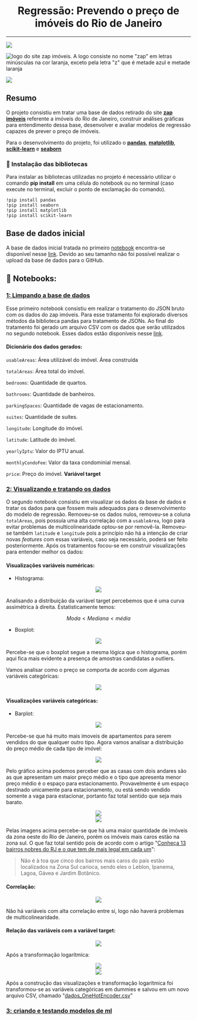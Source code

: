 <h1 align="center"> Regressão: Prevendo o preço de imóveis do Rio de Janeiro </h1>
<hr>
<p>
   <img src="http://img.shields.io/static/v1?label=STATUS&message=EM%20DESENVOLVIMENTO&color=RED&style=for-the-badge"/>
</p>

![logo do site zap imóveis. A logo consiste no nome "zap" em letras minúsculas na cor laranja, exceto pela letra "z" que é metade azul e metade laranja](https://upload.wikimedia.org/wikipedia/commons/thumb/a/a3/Zap_im%C3%B3veis_2021.svg/1200px-Zap_im%C3%B3veis_2021.svg.png)

![](https://invexo.com.br/blog/wp-content/uploads/2020/08/viver-no-rio-de-janeiro-rj.jpg)

## Resumo

O projeto consistiu em tratar uma base de dados retirado do site **[zap imóveis](https://www.zapimoveis.com.br/?gclid=CjwKCAjwkMeUBhBuEiwA4hpqEJ-zRtqOKwUjCjzkYA3a1SgjxB6nhAlN_WlG9Q028cVeNAInIH_EuRoCyTgQAvD_BwE&utm_referrer=https%3A%2F%2Fwww.google.com%2F)** referente a imóveis do Rio de Janeiro, construir análises gráficas para entendimento dessa base, desenvolver e avaliar modelos de regressão capazes de prever o preço de imóveis.

Para o desenvolvimento do projeto, foi utilizado o **[pandas](https://pandas.pydata.org/)**, **[matplotlib](https://matplotlib.org/)**, **[scikit-learn](https://scikit-learn.org/)** e **[seaborn](https://seaborn.pydata.org/)**

### 🔧 Instalação das bibliotecas

Para instalar as bibliotecas utilizadas no projeto é necessário utilizar o comando **pip install** em uma célula do notebook ou no terminal (caso execute no terminal, excluir o ponto de exclamação do comando).

```
!pip install pandas
!pip install seaborn
!pip install matplotlib
!pip install scikit-learn
```

<h2>Base de dados inicial</h2>

A base de dados inicial tratada no primeiro [notebook](https://github.com/BrunoRaphaell/previsao_precos_imoveis_zap/blob/master/Projeto/1%20-%20Limpeza%20e%20tratamento%20dos%20dados/limpeza.ipynb) encontra-se disponível nesse [link](https://drive.google.com/file/d/1av_5fuOYTW95esDRypeAwo4yIBavh2CW/view?usp=sharing). Devido ao seu tamanho não foi possível realizar o upload da base de dados para o GitHub.

<h2>📓 Notebooks:</h2>

<h3><a href='https://github.com/BrunoRaphaell/previsao_precos_imoveis_zap/blob/master/Projeto/1%20-%20Limpeza%20e%20tratamento%20dos%20dados/limpeza.ipynb'>1: Limpando a base de dados</a></h3>

Esse primeiro notebook consistiu em realizar o tratamento do JSON bruto com os dados do zap imóveis. Para esse tratamento foi explorado diversos métodos da biblioteca pandas para tratamento de JSONs. Ao final do tratamento foi gerado um arquivo CSV com os dados que serão utilizados no segundo notebook. Esses dados estão disponíveis nesse [link](https://raw.githubusercontent.com/BrunoRaphaell/previsao_precos_imoveis_zap/master/dados/dados_tratados.csv).

<h4>Dicionário dos dados gerados:</h4>

`usableAreas`: Área utilizável do imóvel. Área construída

`totalAreas`: Área total do imóvel. 

`bedrooms`: Quantidade de quartos.

`bathrooms`: Quantidade de banheiros.

`parkingSpaces`: Quantidade de vagas de estacionamento.

`suites`: Quantidade de suítes.

`longitude`: Longitude do imóvel.

`latitude`: Latitude do imóvel.

`yearlyIptu`: Valor do IPTU anual.

`monthlyCondoFee`: Valor da taxa condominial mensal.

`price`: Preço do imóvel. **Variável target**

<h3><a href='https://github.com/BrunoRaphaell/previsao_precos_imoveis_zap/blob/master/Projeto/2%20-%20Visualizando%20conjunto%20de%20dados/Visualizando%20e%20tratando%20os%20dados.ipynb'>2: Visualizando e tratando os dados</a></h3>

O segundo notebook consistiu em visualizar os dados da base de dados e tratar os dados para que fossem mais adequados para o desenvolvimento do modelo de regressão. Removeu-se os dados nulos, removeu-se a coluna `totalAreas`, pois possuía uma alta correlação com a `usableArea`, logo para evitar problemas de multicolinearidade optou-se por removê-la. Removeu-se também `latitude` e `longitude` pois a princípio não há a intenção de criar novas *features* com essas variáveis, caso seja necessário, poderá ser feito posteriormente. Após os tratamentos focou-se em construir visualizações para entender melhor os dados:

<h4>Visualizações variáveis numéricas:</h4>

* Histograma:

<center><img src="https://i.imgur.com/mtzEsMq.png"></center>

Analisando a distribuição da variável target percebemos que é uma curva assimétrica à direita. Estatisticamente temos:

$$Moda < Mediana < média$$

* Boxplot:

<center><img src="https://i.imgur.com/xFAuMH8.png"></center>

Percebe-se que o boxplot segue a mesma lógica que o histograma, porém aqui fica mais evidente a presença de amostras candidatas a outliers. 

Vamos analisar como o preço se comporta de acordo com algumas variáveis categóricas:


<center><img src="https://i.imgur.com/bmkavM3.png"></center>

<h4>Visualizações variáveis categóricas:</h4>

* Barplot: 

<center><img src="https://i.imgur.com/XzQScqW.png"></center>

Percebe-se que há muito mais imoveis de apartamentos para serem vendidos do que qualquer outro tipo. Agora vamos analisar a distribuição do preço médio de cada tipo de imóvel: 

<center><img src="https://i.imgur.com/0SUnMLO.png"></center>

Pelo gráfico acima podemos perceber que as casas com dois andares são as que apresentam um maior preço médio e o tipo que apresenta menor preço médio é o espaço para estacionamento. Provavelmente é um espaço destinado unicamente para estacionamento, ou está sendo vendido somente a vaga para estacionar, portanto faz total sentido que seja mais barato.

<center><img src="https://i.imgur.com/TLHsAXM.png"></center>
<center><img src="https://i.imgur.com/xX4I8yd.png"></center>

Pelas imagens acima percebe-se que há uma maior quantidade de imóveis da zona oeste do Rio de Janeiro, porém os imóveis mais caros estão na zona sul. O que faz total sentido pois de acordo com o artigo "[Conheça 13 bairros nobres do RJ e o que tem de mais legal em cada um](https://blog.loft.com.br/bairros-nobres-do-rj/)": 

> Não é à toa que cinco dos bairros mais caros do país estão localizados na Zona Sul carioca, sendo eles o Leblon, Ipanema, Lagoa, Gávea e Jardim Botânico.

<h4>Correlação:</h4>

<center><img src="https://i.imgur.com/VRRUM7C.png"></center>

Não há variáveis com alta correlação entre si, logo não haverá problemas de multicolinearidade.

<h4>Relação das variáveis com a variável target:</h4>

<center><img src="https://i.imgur.com/p5PZeaF.png"></center>

Após a transformação logarítmica:

<center><img src="https://i.imgur.com/GKlCLDI.png"></center>
<center><img src="https://i.imgur.com/OLCMw8m.png"></center>

Após a construção das visualizações e transformação logarítmica foi transformou-se as variáveis categóricas em dummies e salvou em um novo arquivo CSV, chamado "[dados_OneHotEncoder.csv](https://raw.githubusercontent.com/BrunoRaphaell/previsao_precos_imoveis_zap/master/dados/dados_OneHotEncoder.csv)"

<h3><a href='https://github.com/BrunoRaphaell/previsao_precos_imoveis_zap/blob/master/Projeto/3%20-%20Modelos%20de%20ML/criando%20e%20testando%20modelos%20de%20ml.ipynb'>3: criando e testando modelos de ml</a></h3>






